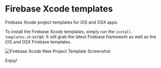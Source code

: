 # Firebase Xcode templates

Firebase Xcode project templates for iOS and OSX apps.

To install the Firebase Xcode templates, simply run
the `install-templates.sh` script. It will grab the latest Firebase.framework
as well as the iOS and OSX Firebase templates.

![Firebase Xcode New Project Template Screenshot](http://i.imgur.com/TPCoYDx.png)

Enjoy!
